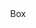 <!DOCTYPE html> 
<html> 
<head> 
	<link rel="stylesheet" type="text/css" href="mycss.css"> 
</head> 
<body> 
	<center> 
		<div class="box">Box</div> 
	</center> 
</body> 
</html>
